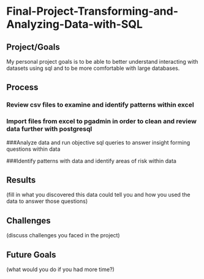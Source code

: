 # Final-Project-Transforming-and-Analyzing-Data-with-SQL

## Project/Goals
My personal project goals is to be able to better understand interacting with datasets using sql and to be more comfortable with large databases.

## Process
### Review csv files to examine and identify patterns within excel 

### Import files from excel to pgadmin in order to clean and review data further with postgresql 

###Analyze data and run objective sql queries to answer insight forming questions within data 

###Identify patterns with data and identify areas of risk within data

## Results
(fill in what you discovered this data could tell you and how you used the data to answer those questions)

## Challenges 
(discuss challenges you faced in the project)

## Future Goals
(what would you do if you had more time?)
